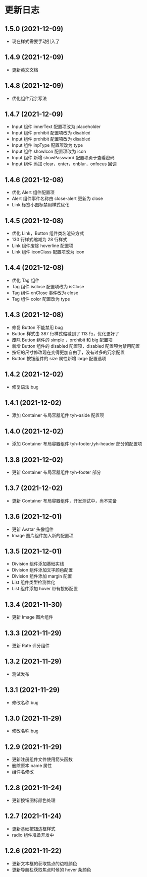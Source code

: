 # 更新日志

## 1.5.0 (2021-12-09)

- 现在样式需要手动引入了

## 1.4.9 (2021-12-09)

- 更新英文文档

## 1.4.8 (2021-12-09)

- 优化组件冗余写法

## 1.4.7 (2021-12-09)

- Input 组件 innerText 配置项改为 placeholder
- Input 组件 prohibit 配置项改为 disabled
- Input 组件 prohibit 配置项改为 disabled
- Input 组件 inpType 配置项改为 type
- Input 组件 showIcon 配置项改为 icon
- Input 组件 新增 showPassword 配置项勇于查看密码
- Input 组件 添加 clear，enter，onblur，onfocus 回调

## 1.4.6 (2021-12-08)

- 优化 Alert 组件配置项
- Alert 组件事件名称由 close-alert 更新为 close
- Link 标签小图标禁用样式优化

## 1.4.5 (2021-12-08)

- 优化 Link，Button 组件类名渲染方式
- 130 行样式缩减为 28 行样式
- Link 组件废除 hoverline 配置项
- Link 组件 iconClass 配置项改为 icon

## 1.4.4 (2021-12-08)

- 优化 Tag 组件
- Tag 组件 isclose 配置项改为 isClose
- Tag 组件 onClose 事件改为 close
- Tag 组件 color 配置改为 type

## 1.4.3 (2021-12-08)

- 修复 Button 不能禁用 bug
- Button 样式由 387 行样式缩减到了 113 行，优化更好了
- 废除 Button 组件的 simple ，prohibit 和 big 配置项
- 新增 Button 组件的 disabled 配置项，disabled 配置项为禁用配置
- 按钮的尺寸修改现在变得更加自由了，没有过多的冗余配置
- Button 按钮组件的 size 属性新增 large 配置选项

## 1.4.2 (2021-12-02)

- 修复语法 bug

## 1.4.1 (2021-12-02)

- 添加 Container 布局容器组件 tyh-aside 配置项

## 1.4.0 (2021-12-02)

- 添加 Container 布局容器组件 tyh-footer,tyh-header 部分的配置项

## 1.3.8 (2021-12-02)

- 更新 Container 布局容器组件 tyh-footer 部分

## 1.3.7 (2021-12-02)

- 更新 Container 布局容器组件，开发测试中，尚不完备

## 1.3.6 (2021-12-01)

- 更新 Avatar 头像组件
- Image 图片组件加入新的配置项

## 1.3.5 (2021-12-01)

- Division 组件添加基础实线
- Division 组件添加文字颜色配置
- Division 组件添加 margin 配置
- List 组件类型检测优化
- List 组件添加 hover 带有投影配置

## 1.3.4 (2021-11-30)

- 更新 Image 图片组件

## 1.3.3 (2021-11-29)

- 更新 Rate 评分组件

## 1.3.2 (2021-11-29)

- 测试发布

## 1.3.1 (2021-11-29)

- 修改名称 bug

## 1.3.0 (2021-11-29)

- 修改名称 bug

## 1.2.9 (2021-11-29)

- 更新注册组件文件使用箭头函数
- 删除原本 name 属性
- 组件名修改

## 1.2.8 (2021-11-24)

- 更新按钮图标颜色处理

## 1.2.7 (2021-11-24)

- 更新基础按钮边框样式
- radio 组件准备开发中

## 1.2.6 (2021-11-22)

- 更新文本框的获取焦点的边框颜色
- 更新导航栏获取焦点时候的 hover 条颜色
